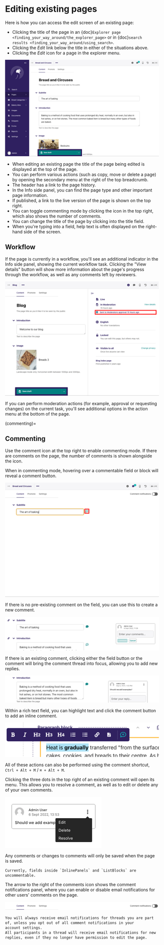 # Editing existing pages

Here is how you can access the edit screen of an existing page:

-   Clicking the title of the page in an {doc}`Explorer page <finding_your_way_around/the_explorer_page>` or in {doc}`search results <finding_your_way_around/using_search>`.
-   Clicking the _Edit_ link below the title in either of the situations above.
-   Clicking the _Edit_ icon for a page in the explorer menu.

![Screenshot of the whole page editing screen in Wagtail, with sidebar, header, main form with page fields](../_static/images/screen12_edit_screen_overview.png)

-   When editing an existing page the title of the page being edited is displayed at the top of the page.
-   You can perform various actions (such as copy, move or delete a page) by opening the secondary menu at the right of the top breadcrumb.
-   The header has a link to the page history.
-   In the Info side panel, you can find the page type and other important page information.
-   If published, a link to the live version of the page is shown on the top right.
-   You can toggle commenting mode by clicking the icon in the top right, which also shows the number of comments.
-   You can change the title of the page by clicking into the title field.
-   When you're typing into a field, help text is often displayed on the right-hand side of the screen.

## Workflow

If the page is currently in a workflow, you'll see an additional indicator in the Info side panel, showing the current workflow task. Clicking the "View details" button will
show more information about the page's progress through the workflow, as well as any comments left by reviewers.

![The page editing form, with its Info side panel opened to the right, with a highlight on page workflow metadata](../_static/images/screen12.5_edit_screen_in_moderation.png)

If you can perform moderation actions (for example, approval or requesting changes) on the current task, you'll see additional options in the
action menu at the bottom of the page.

(commenting)=

## Commenting

Use the comment icon at the top right to enable commenting mode. If there are comments on the page, the number
of comments is shown alongside the icon.

When in commenting mode, hovering over a commentable field or block will reveal a comment button.

![Screenshot of a Subtitle form field with a comment button next to it, highlighted in red](../_static/images/screen49_new_comment_icon.png)

If there is no pre-existing comment on the field, you can use this to create a new comment.

![Two form fields with a comment pop-up off to the right side](../_static/images/screen52_new_comment.png)

If there is an existing comment, clicking either the field button or the comment will bring the comment thread into focus, allowing you to
add new replies.

![An Introduction multiline field, with its comment button active, and the associated comment shown to the right](../_static/images/screen48_comment_thread.png)

Within a rich text field, you can highlight text and click the comment button to add an inline comment.

!["Heat is gradually" text selection within a rich text editor. Above the selection, the inline toolbar shows, with a "bubble" icon comment button to the right in teal](../_static/images/screen51_draftail_comment.png)

All of these actions can also be performed using the comment shortcut, `Ctrl + Alt + M` / `⌘ + Alt + M`.

Clicking the three dots in the top right of an existing comment will open its menu. This allows you to
resolve a comment, as well as to edit or delete any of your own comments.

![A comment pop-up, with its three dots "actions" menu expanded, with Edit, Delete, Resolve options](../_static/images/screen50_comment_menu.png)

Any comments or changes to comments will only be saved when the page is saved.

```{note}
Currently, fields inside `InlinePanels` and `ListBlocks` are uncommentable.
```

The arrow to the right of the comments icon shows the comment notifications
panel, where you can enable or disable email notifications for other users' comments on the page.

![Wide screenshot of the page editor’s tabs and the comment notifications switch off to the right](../_static/images/screen53_commenting_notifications.png)

```{note}
You will always receive email notifications for threads you are part of, unless you opt out of all comment notifications in your
account settings.
All participants in a thread will receive email notifications for new replies, even if they no longer have permission to edit the page.
```
